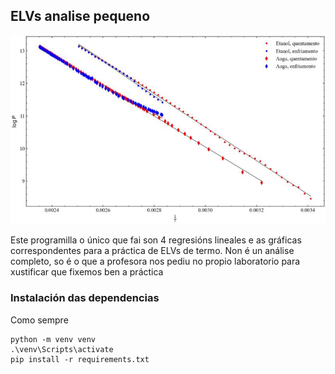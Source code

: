 ## ELVs analise pequeno

![graficas das regresions lineais e datos orixinais ELVs](grafica.jpg)

Este programilla o único que fai son 4 regresións lineales e as gráficas
correspondentes para a práctica de ELVs de termo. Non é un análise completo, so
é o que a profesora nos pediu no propio laboratorio para xustificar que fixemos
ben a práctica

### Instalación das dependencias
Como sempre
```
python -m venv venv
.\venv\Scripts\activate
pip install -r requirements.txt
```




